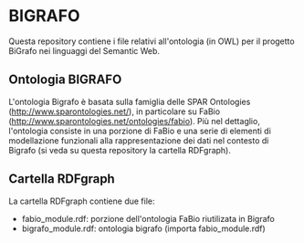 # BIGRAFO
Questa repository contiene i file relativi all'ontologia (in OWL) per il progetto BiGrafo nei linguaggi del Semantic Web. 

## Ontologia BIGRAFO
L'ontologia Bigrafo è basata sulla famiglia delle SPAR Ontologies (http://www.sparontologies.net/), in particolare su FaBio (http://www.sparontologies.net/ontologies/fabio). Più nel dettaglio, l'ontologia consiste in una porzione di FaBio e una serie di elementi di modellazione funzionali alla rappresentazione dei dati nel contesto di Bigrafo (si veda su questa repository la cartella RDFgraph). 

## Cartella RDFgraph
La cartella RDFgraph contiene due file:
- fabio_module.rdf: porzione dell'ontologia FaBio riutilizata in Bigrafo
- bigrafo_module.rdf: ontologia bigrafo (importa fabio_module.rdf)





